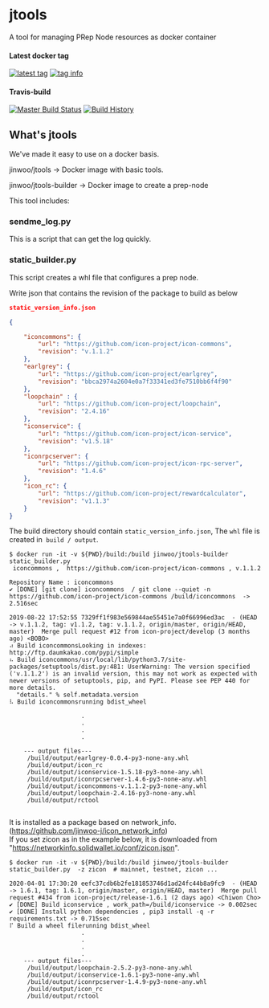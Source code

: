 # jtools

A tool for managing PRep Node resources as docker container

#### Latest docker tag
[![latest tag](https://images.microbadger.com/badges/version/jinwoo/jtools.svg)](https://microbadger.com/images/jinwoo/jtools "microbadger.com")
[![tag info](https://images.microbadger.com/badges/image/jinwoo/jtools.svg)](https://microbadger.com/images/jinwoo/jtools "microbadger.com")


#### Travis-build
[![Master Build Status](https://travis-ci.org/JINWOO-J/jtools.svg?branch=master)](https://travis-ci.org/JINWOO-J/jtools) 
[![Build History](https://buildstats.info/travisci/chart/jinwoo-j/jtools?branch=master&includeBuildsFromPullRequest=false&buildCount=30)](https://travis-ci.org/jinwoo-j/jtools)

## What's jtools

We've made it easy to use on a docker basis.

jinwoo/jtools -> Docker image with basic tools.

jinwoo/jtools-builder -> Docker image to create a prep-node

This tool includes:

### sendme_log.py

This is a script that can get the log quickly.


### static_builder.py

This script creates a whl file that configures a prep node.

Write json that contains the revision of the package to build as below

```json
static_version_info.json

{

    "iconcommons": {
        "url": "https://github.com/icon-project/icon-commons",
        "revision": "v.1.1.2"
    },
    "earlgrey": {
        "url": "https://github.com/icon-project/earlgrey",
        "revision": "bbca2974a2604e0a7f33341ed3fe7510bb6f4f90"
    },
    "loopchain" : {
        "url": "https://github.com/icon-project/loopchain",
        "revision": "2.4.16"
    },
    "iconservice": {
        "url": "https://github.com/icon-project/icon-service",
        "revision": "v1.5.18"
    },
    "iconrpcserver": {
        "url": "https://github.com/icon-project/icon-rpc-server",
        "revision": "1.4.6"
    },
    "icon_rc": {
        "url": "https://github.com/icon-project/rewardcalculator",
        "revision": "v1.1.3"
    }
}
```

The build directory should contain `static_version_info.json`,
The `whl` file is created in` build / output`.

```
$ docker run -it -v ${PWD}/build:/build jinwoo/jtools-builder static_builder.py  
 iconcommons ,  https://github.com/icon-project/icon-commons , v.1.1.2

Repository Name : iconcommons
✔ [DONE] [git clone] iconcommons  / git clone --quiet -n https://github.com/icon-project/icon-commons /build/iconcommons  -> 2.516sec

2019-08-22 17:52:55 7329ff1f983e569844ae55451e7a0f66996ed3ac  - (HEAD -> v.1.1.2, tag: v1.1.2, tag: v.1.1.2, origin/master, origin/HEAD, master)  Merge pull request #12 from icon-project/develop (3 months ago) <BOBO>
⠴ Build iconcommonsLooking in indexes: http://ftp.daumkakao.com/pypi/simple
⠦ Build iconcommons/usr/local/lib/python3.7/site-packages/setuptools/dist.py:481: UserWarning: The version specified ('v.1.1.2') is an invalid version, this may not work as expected with newer versions of setuptools, pip, and PyPI. Please see PEP 440 for more details.
  "details." % self.metadata.version
⠧ Build iconcommonsrunning bdist_wheel

                    .
                    .
                    .
                    .

	--- output files---
	 /build/output/earlgrey-0.0.4-py3-none-any.whl
	 /build/output/icon_rc
	 /build/output/iconservice-1.5.18-py3-none-any.whl
	 /build/output/iconrpcserver-1.4.6-py3-none-any.whl
	 /build/output/iconcommons-v.1.1.2-py3-none-any.whl
	 /build/output/loopchain-2.4.16-py3-none-any.whl
	 /build/output/rctool


```

It is installed as a package based on network_info. (https://github.com/jinwoo-j/icon_network_info) <br>
If you set zicon as in the example below, it is downloaded from "https://networkinfo.solidwallet.io/conf/zicon.json".

```
$ docker run -it -v ${PWD}/build:/build jinwoo/jtools-builder static_builder.py  -z zicon  # mainnet, testnet, zicon ...

2020-04-01 17:30:20 eefc37cdb6b2fe181853746d1ad24fc44b8a9fc9  - (HEAD -> 1.6.1, tag: 1.6.1, origin/master, origin/HEAD, master)  Merge pull request #434 from icon-project/release-1.6.1 (2 days ago) <Chiwon Cho>
✔ [DONE] Build iconservice , work_path=/build/iconservice -> 0.002sec
✔ [DONE] Install python dependencies , pip3 install -q -r requirements.txt -> 0.715sec
⠏ Build a wheel filerunning bdist_wheel
                    .
                    .
                    .
                    .
	--- output files---
	 /build/output/loopchain-2.5.2-py3-none-any.whl
	 /build/output/iconservice-1.6.1-py3-none-any.whl
	 /build/output/iconrpcserver-1.4.9-py3-none-any.whl
	 /build/output/icon_rc
	 /build/output/rctool

```
